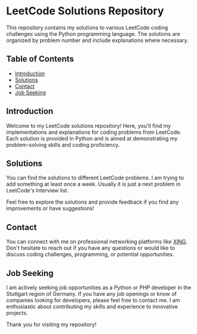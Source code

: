 # LeetCode Solutions Repository

This repository contains my solutions to various LeetCode coding challenges using the Python programming language. The solutions are organized by problem number and include explanations where necessary.

## Table of Contents

- [Introduction](#introduction)
- [Solutions](#solutions)
- [Contact](#contact)
- [Job Seeking](#job-seeking)

## Introduction

Welcome to my LeetCode solutions repository! Here, you'll find my implementations and explanations for coding problems from LeetCode. Each solution is provided in Python and is aimed at demonstrating my problem-solving skills and coding proficiency.

## Solutions

You can find the solutions to different LeetCode problems.
I am trying to add something at least once a week. Usually it is just a next problem in LeetCode's Interview list.

Feel free to explore the solutions and provide feedback if you find any improvements or have suggestions!

## Contact

You can connect with me on professional networking platforms like [XING](https://www.xing.com/profile/Anton_Braslavskii/). Don't hesitate to reach out if you have any questions or would like to discuss coding challenges, programming, or potential opportunities.

## Job Seeking

I am actively seeking job opportunities as a Python or PHP developer in the Stuttgart region of Germany. If you have any job openings or know of companies looking for developers, please feel free to contact me. I am enthusiastic about contributing my skills and experience to innovative projects.

Thank you for visiting my repository!

